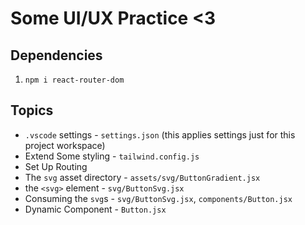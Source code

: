 # Some UI/UX Practice <3

## Dependencies

1. `npm i react-router-dom`

## Topics

- `.vscode` settings - `settings.json` (this applies settings just for this project workspace)
- Extend Some styling - `tailwind.config.js`
- Set Up Routing
- The `svg` asset directory - `assets/svg/ButtonGradient.jsx`
- the `<svg>` element - `svg/ButtonSvg.jsx`
- Consuming the `svg`s - `svg/ButtonSvg.jsx`, `components/Button.jsx`
- Dynamic Component - `Button.jsx`
